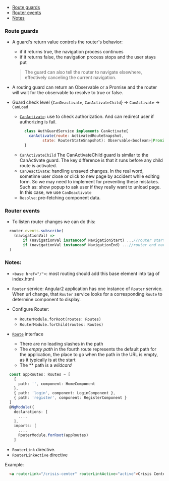 * [Route guards](#route-guards)
* [Router events](#router-events)
* [Notes](#notes)


### Route guards
- A guard's return value controls the router's behavior:
  + if it returns true, the navigation process continues
  + if it returns false, the navigation process stops and the user stays put

  > The guard can also tell the router to navigate elsewhere, effectively canceling the current navigation.

- A routing guard can return an Observable<boolean> or a Promise<boolean> and the router will wait for the observable to resolve to true or false.  
- Guard check level
  {`CanDeactivate`, `CanActivateChild`} -> `CanActivate` -> `CanLoad`

  + [`CanActivate`](https://angular.io/docs/ts/latest/api/router/index/CanActivate-interface.html): use to check authorization. And can redirect user if authorizing is fail.
    ```javascript
      class AuthGuardService implements CanActivate{
        canActivate(route: ActivatedRouteSnapshot,
              state: RouterStateSnapshot): Observable<boolean>|Promise<boolean>|boolean { }
      }
    ```
  + `CanActivateChild` The CanActivateChild guard is similar to the CanActivate guard. The key difference is that it runs before any child route is activated.
  + `CanDeactivate`: handling unsaved changes. In the real word, sometime user close or click to new page by accident while editing form. So we may need to implement for preventing these mistakes. Such as: show popup to ask user if they really want to unload page. In this case, we use `CanDeactivate`
  + `Resolve`: pre-fetching component data.

### Router events
- To listen router changes we can do this:
```javascript
  router.events.subscribe(
    (navigationVal) =>
        if (navigationVal instanceof NavigationStart) ...//router start navigation
        if (navigationVal instanceof NavigationEnd) ...//router end navigation
  )
```

### Notes:
- `<base href="/">`: most routing should add this base element into <head> tag of index.html  
- `Router` service: Angular2 application has one instance of `Router` service. When url change, that `Router` service looks for a corresponding `Route` to determine component to display.
- Configure Router:
  + `RouterModule.forRoot(routes: Routes)`
  + `RouterModule.forChild(routes: Routes)`
- [`Route`](https://angular.io/docs/ts/latest/api/router/index/Route-interface.html) interface

  + There are no leading slashes in the path
  + The _empty path_ in the fourth route represents the default path for the application, the place to go when the path in the URL is empty, as it typically is at the start
  + The ** path is a _wildcard_

```Typescript
  const appRoutes: Routes = [
    {
      path: '', component: HomeComponent
    },
    { path: 'login', component: LoginComponent },
    { path: 'register', component: RegisterComponent }
  ]
  @NgModule({
    declarations: [
      ....
    ],
    imports: [
      ....
      RouterModule.forRoot(appRoutes)
    ]
```

- `RouterLink` directive.
- `RouterLinkActive` directive

Example:
```html
  <a routerLink="/crisis-center" routerLinkActive="active">Crisis Center</a>
```
